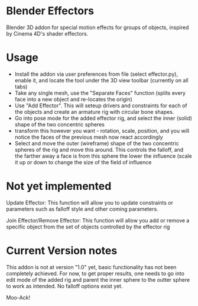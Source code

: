 Blender Effectors
=================

Blender 3D addon for special motion effects for groups of objects, inspired by Cinema 4D's shader effectors.

Usage
=================

- Install the addon via user preferences from file (select effector.py), enable it, and locate the tool under the 3D view toolbar (currently on all tabs)
- Take any single mesh, use the "Separate Faces" function (splits every face into a new object and re-locates the origin)
- Use "Add Effector". This will seteup drivers and constraints for each of the objects and create an armature rig with circular bone shapes.
- Go into pose mode for the added effector rig, and select the inner (solid) shape of the two concentric spheres
- transform this however you want - rotation, scale, position, and you will notice the faces of the previous mesh now react accordingly
- Select and move the outer (wireframe) shape of the two concentric spheres of the rig and move this around. This controls the falloff, and the farther away a face is from this sphere the lower the influence (scale it up or down to change the size of the field of influence

Not yet implemented
=================

Update Effector: 
This function will allow you to update constraints or parameters such as falloff style and other coming parameters.

Join Effector/Remove Effector:
This function will allow you add or remove a specific object from the set of objects controlled by the effector rig

Current Version notes
=================

This addon is not at version "1.0" yet, basic functionality has not been completely achieved. For now, to get proper results, one needs to go into edit mode of the added rig and parent the inner sphere to the outter sphere to work as intended. No falloff options exist yet.

Moo-Ack!
